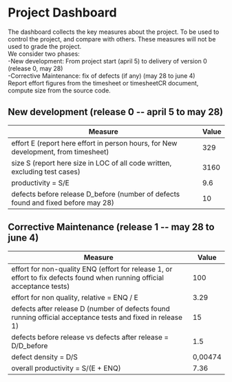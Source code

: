 # Project Dashboard

The dashboard collects the key measures about the project.
To be used to control the project, and compare with others. These measures will not be used to grade the project. <br>
We consider two phases: <br>
-New development: From project start (april 5) to delivery of version 0 (release 0, may 28) <br>
-Corrective Maintenance: fix of defects (if any)  (may 28 to june 4)   <br>
Report effort figures from the timesheet or timesheetCR document, compute size from the source code.

## New development (release 0  -- april 5 to may 28)
| Measure| Value |
|---|---|
|effort E (report here effort in person hours, for New development, from timesheet)  |329|
|size S (report here size in LOC of all code written, excluding test cases)  |3160|
|productivity = S/E |9.6|
|defects before release D_before (number of defects found and fixed before may 28) |10|




## Corrective Maintenance (release 1 -- may 28 to june 4)

| Measure | Value|
|---|---|
| effort for non-quality ENQ (effort for release 1, or effort to fix defects found when running official acceptance tests) |100|
| effort for non quality, relative = ENQ / E |3.29|
|defects after release D (number of defects found running official acceptance tests and  fixed in release 1) |15|
| defects before release vs defects after release = D/D_before |1.5|
|defect density = D/S|0,00474|
|overall productivity = S/(E + ENQ)|7.36|
